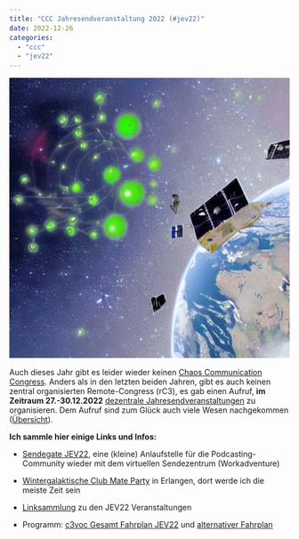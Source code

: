 ```yaml
---
title: "CCC Jahresendveranstaltung 2022 (#jev22)"
date: 2022-12-26
categories: 
  - "ccc"
  - "jev22"
---
```


![](../images/cccjev22.jpeg)

Auch dieses Jahr gibt es leider wieder keinen [Chaos Communication Congress](https://de.wikipedia.org/wiki/Chaos_Communication_Congress). Anders als in den letzten beiden Jahren, gibt es auch keinen zentral organisierten Remote-Congress (rC3), es gab einen Aufruf, **im Zeitraum 27.-30.12.2022** [dezentrale Jahresendveranstaltungen](https://events.ccc.de/2022/11/28/dezentral-2022/) zu organisieren. Dem Aufruf sind zum Glück auch viele Wesen nachgekommen ([Übersicht](https://events.ccc.de/2022/11/28/dezentral-2022/#dezentral-2022-events)).

<!-- more -->

**Ich sammle hier einige Links und Infos:**

- [Sendegate JEV22](https://sendegate.de/t/sendegate-jev22/15763), eine (kleine) Anlaufstelle für die Podcasting-Community wieder mit dem virtuellen Sendezentrum (Workadventure)

- [Wintergalaktische Club Mate Party](https://w.icmp.camp/) in Erlangen, dort werde ich die meiste Zeit sein

- [Linksammlung](https://lab.nrw/hedgedoc/_hV5kXt9TKuiV0DVsdIwgg#) zu den JEV22 Veranstaltungen

- Programm: [c3voc Gesamt Fahrplan JEV22](https://pretalx.c3voc.de/jev22/schedule/) und [alternativer Fahrplan](https://dezentrale-jahresendveranstaltungen.fyi/)
